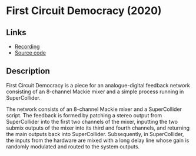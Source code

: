 # First Circuit Democracy (2020)

## Links
* [Recording](https://soundcloud.com/ian-macdougald/the-first-circuit-democracy)
* [Source code](https://github.com/ianmacdougald/portfolio/blob/gh-pages/first_circuit_democracy/first_circuit_democracy.scd)

## Description

First Circuit Democracy is a piece for an analogue-digital feedback network consisting of an 8-channel Mackie mixer and a simple process running in SuperCollider. 


The network consists of an 8-channel Mackie mixer and a SuperCollider script. The feedback is formed by patching a stereo output from SuperCollider into the first two channels of the mixer, inputting the two submix outputs of the mixer into its third and fourth channels, and returning the main outputs back into SuperCollider. Subsequently, in SuperCollider, the inputs from the hardware are mixed with a long delay line whose gain is randomly modulated and routed to the system outputs.
